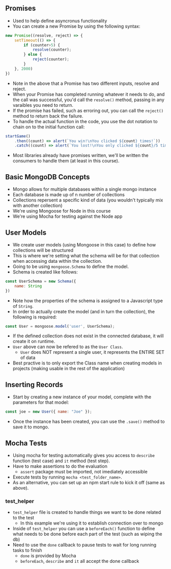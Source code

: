 ## Promises
* Used to help define asyncronus functionality
* You can create a new Promise by using the following syntax:
```js
new Promise((resolve, reject) => {
    setTimeout(() => {
        if (counter>5) {
            resolve(counter);
        } else {
            reject(counter);
        }
    }, 2000)
})
```
* Note in the above that a Promise has two different inputs, resolve and reject.
* When your Promise has completed running whatever it needs to do, and the call was successful, you'd call the `resolve()` method, passing in any varaibles you need to return.
* If the promise has failed, such as erroring out, you can call the `reject()` method to return back the failure.
* To handle the actual function in the code, you use the dot notation to chain on to the initial function call:
```js
startGame()
    .then((count) => alert(`You win!\nYou clicked ${count} times!`))
    .catch((count) => alert(`You lost!\nYou only clicked ${count}/5 times!`));
```
* Most libraries already have promises written, we'll be written the consumers to handle them (at least in this course).

## Basic MongoDB Concepts
* Mongo allows for multiple databases within a single mongo instance
* Each database is made up of n number of collections
* Collections repersent a specific kind of data (you wouldn't typically mix with another collection)
* We're using Mongoose for Node in this course
* We're using Mocha for testing against the Node app

## User Models
* We create user models (using Mongoose in this case) to define how collections will be structured
* This is where we're setting what the schema will be for that collection when accessing data within the collection.
* Going to be using `mongoose.Schema` to define the model.
* Schema is created like follows:
```js
const UserSchema = new Schema({
    name: String
})
```
* Note how the properties of the schema is assigned to a Javascript type of `String`.
* In order to actually create the model (and in turn the collection), the following is required:
```js
const User = mongoose.model('user', UserSchema);
```
* If the defined collection does not exist in the connected database, it will create it on runtime.
* `User` above can now be refered to as the `User Class`.
    * `User` does NOT represent a single user, it represents the ENTIRE SET of data
* Best practive is to only export the Class name when creating models in projects (making usable in the rest of the application)

## Inserting Records
* Start by creating a new instance of your model, complete with the parameters for that model:
```js
const joe = new User({ name: "Joe" });
```
* Once the instance has been created, you can use the `.save()` method to save it to mongo.

## Mocha Tests
* Using mocha for testing automatically gives you access to `describe` function (test case) and `it` method (test step).
* Have to make assertions to do the evaluation
    * `assert` package must be imported, not imediately accessible
* Execute tests by running `mocha <test_folder_name>`.
* As an alternative, you can set up an npm start rule to kick it off (same as above).

### test_helper
* `test_helper` file is created to handle things we want to be done related to the test
    * In this example we're using it to establish connection over to mongo
* Inside of `test_helper` you can use a `beforeEach()` function to define what needs to be done before each part of the test (such as wiping the db)
* Need to use the `done` callback to pause tests to wait for long running tasks to finish
    * `done` is provided by Mocha
    * `beforeEach`, `describe` and `it` all accept the done callback
